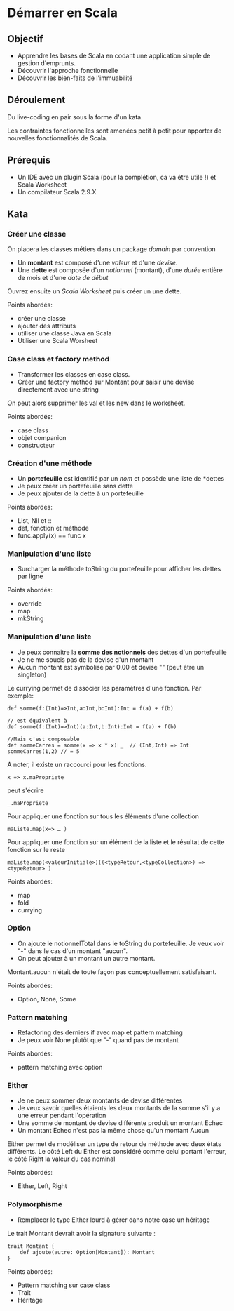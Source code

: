 # Démarrer en Scala
## Objectif
* Apprendre les bases de Scala en codant une application simple de gestion d'emprunts. 
* Découvrir l'approche fonctionnelle
* Découvrir les bien-faits de l'immuabilité

## Déroulement
Du live-coding en pair sous la forme d'un kata. 

Les contraintes fonctionnelles sont amenées petit à petit pour apporter de nouvelles fonctionnalités de Scala.

## Prérequis
* Un IDE avec un plugin Scala (pour la complétion, ca va être utile !) et Scala Worksheet
* Un compilateur Scala 2.9.X

## Kata
### Créer une classe
On placera les classes métiers dans un package *domain* par convention

* Un **montant** est composé d'une *valeur* et d'une *devise*.
* Une **dette** est composée d'un *notionnel* (montant), d'une *durée* entière de mois et d'une *date de début*

Ouvrez ensuite un *Scala Worksheet* puis créer un une dette.


Points abordés:

* créer une classe
* ajouter des attributs
* utiliser une classe Java en Scala
* Utiliser une Scala Worsheet

### Case class et factory method
* Transformer les classes en case class.
* Créer une factory method sur Montant pour saisir une devise directement avec une string


On peut alors supprimer les val et les new dans le worksheet.

Points abordés:

* case class
* objet companion
* constructeur

### Création d'une méthode
* Un **portefeuille** est identifié par un *nom* et possède une liste de *dettes
* Je peux créer un portefeuille sans dette
* Je peux ajouter de la dette à un portefeuille

Points abordés:

* List, Nil et ::
* def, fonction et méthode
* func.apply(x) == func x

### Manipulation d'une liste
* Surcharger la méthode toString du portefeuille pour afficher les dettes par ligne

Points abordés:

* override
* map 
* mkString

### Manipulation d'une liste
* Je peux connaitre la **somme des notionnels** des dettes d'un portefeuille
* Je ne me soucis pas de la devise d'un montant
* Aucun montant est symbolisé par 0.00 et devise "" (peut être un singleton)

Le currying permet de dissocier les paramètres d'une fonction. Par exemple:

	def somme(f:(Int)=>Int,a:Int,b:Int):Int = f(a) + f(b)
	
	// est équivalent à 
	def somme(f:(Int)=>Int)(a:Int,b:Int):Int = f(a) + f(b)
	
	//Mais c'est composable
	def sommeCarres = somme(x => x * x) _  // (Int,Int) => Int
	sommeCarres(1,2) // = 5

A noter, il existe un raccourci pour les fonctions.

	x => x.maPropriete
peut s'écrire 

	_.maPropriete
	
Pour appliquer une fonction sur tous les éléments d'une collection

	maListe.map(x=> … )
	
Pour appliquer une fonction sur un élément de la liste et le résultat de cette fonction sur le reste

	maListe.map(<valeurInitiale>)((<typeRetour,<typeCollection>) => <typeRetour> )
	
Points abordés:

* map
* fold
* currying

### Option
* On ajoute le notionnelTotal dans le toString du portefeuille. Je veux voir "-" dans le cas d'un montant "aucun".
* On peut ajouter à un montant un autre montant.

 Montant.aucun n'était de toute façon pas conceptuellement satisfaisant.
 
Points abordés:

* Option, None, Some

### Pattern matching
* Refactoring des derniers if avec map et pattern matching
* Je peux voir None plutôt que "-" quand pas de montant


Points abordés:

* pattern matching avec option


### Either
* Je ne peux sommer deux montants de devise différentes
* Je veux savoir quelles étaients les deux montants de la somme s'il y a une erreur pendant l'opération
* Une somme de montant de devise différente produit un montant Echec
* Un montant Echec n'est pas la même chose qu'un montant Aucun

Either permet de modéliser un type de retour de méthode avec deux états différents. Le côté Left du Either est considéré comme celui portant l'erreur, le côté Right la valeur du cas nominal


Points abordés:

* Either, Left, Right

### Polymorphisme
* Remplacer le type Either lourd à gérer dans notre case un héritage

Le trait Montant devrait avoir la signature suivante : 

	trait Montant {
  		def ajoute(autre: Option[Montant]): Montant
	}


Points abordés:

* Pattern matching sur case class
* Trait
* Héritage